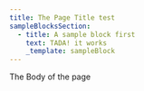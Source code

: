 ```yaml
---
title: The Page Title test
sampleBlocksSection:
  - title: A sample block first
    text: TADA! it works
    _template: sampleBlock
---
```


The Body of the page
